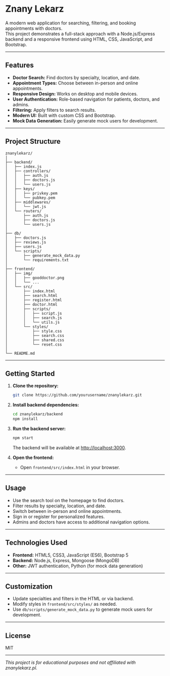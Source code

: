 # Znany Lekarz

A modern web application for searching, filtering, and booking appointments with doctors.  
This project demonstrates a full-stack approach with a Node.js/Express backend and a responsive frontend using HTML, CSS, JavaScript, and Bootstrap.

---

## Features

- **Doctor Search:** Find doctors by specialty, location, and date.
- **Appointment Types:** Choose between in-person and online appointments.
- **Responsive Design:** Works on desktop and mobile devices.
- **User Authentication:** Role-based navigation for patients, doctors, and admins.
- **Filtering:** Apply filters to search results.
- **Modern UI:** Built with custom CSS and Bootstrap.
- **Mock Data Generation:** Easily generate mock users for development.

---

## Project Structure

```
znanylekarz/
│
├── backend/
│   ├── index.js
│   ├── controllers/
│   │   ├── auth.js
│   │   ├── doctors.js
│   │   └── users.js
│   ├── keys/
│   │   ├── privkey.pem
│   │   └── pubkey.pem
│   ├── middlewares/
│   │   └── jwt.js
│   └── routers/
│       ├── auth.js
│       ├── doctors.js
│       └── users.js
│
├── db/
│   ├── doctors.js
│   ├── reviews.js
│   ├── users.js
│   └── scripts/
│       ├── generate_mock_data.py
│       └── requirements.txt
│
├── frontend/
│   ├── img/
│   │   ├── gooddoctor.png
│   │   └── ...
│   └── src/
│       ├── index.html
│       ├── search.html
│       ├── register.html
│       ├── doctor.html
│       ├── scripts/
│       │   ├── script.js
│       │   ├── search.js
│       │   └── utils.js
│       └── styles/
│           ├── style.css
│           ├── search.css
│           ├── shared.css
│           └── reset.css
│
└── README.md
```

---

## Getting Started

1. **Clone the repository:**
   ```sh
   git clone https://github.com/yourusername/znanylekarz.git
   ```

2. **Install backend dependencies:**
   ```sh
   cd znanylekarz/backend
   npm install
   ```

3. **Run the backend server:**
   ```sh
   npm start
   ```
   The backend will be available at [http://localhost:3000](http://localhost:3000).

4. **Open the frontend:**
   - Open `frontend/src/index.html` in your browser.

---

## Usage

- Use the search tool on the homepage to find doctors.
- Filter results by specialty, location, and date.
- Switch between in-person and online appointments.
- Sign in or register for personalized features.
- Admins and doctors have access to additional navigation options.

---

## Technologies Used

- **Frontend:** HTML5, CSS3, JavaScript (ES6), Bootstrap 5
- **Backend:** Node.js, Express, Mongoose (MongoDB)
- **Other:** JWT authentication, Python (for mock data generation)

---

## Customization

- Update specialties and filters in the HTML or via backend.
- Modify styles in `frontend/src/styles/` as needed.
- Use `db/scripts/generate_mock_data.py` to generate mock users for development.

---

## License

MIT

---

*This project is for educational purposes and not affiliated with znanylekarz.pl.*